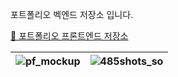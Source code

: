 <p>포트폴리오 벡엔드 저장소 입니다.</p>

[🔗 포트폴리오 프론트엔드 저장소](https://github.com/soyeon112/soyeon_pf_FE)

| ![pf_mockup](https://github.com/soyeon112/CPP_FE_RE/assets/29302463/00227058-d8b9-4c11-9694-3695660a4cb5) | ![485shots_so](https://github.com/soyeon112/CPP_FE_RE/assets/29302463/49237d72-4587-4669-b531-cb4bcf0479fa) |
| --------------------------------------------------------------------------------------------------------- | ----------------------------------------------------------------------------------------------------------- |
